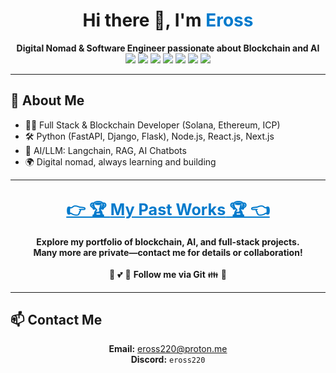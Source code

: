 <h1 align="center">Hi there 👋, I'm <span style="color:#007acc;">Eross</span></h1>
<p align="center">
  <b>Digital Nomad & Software Engineer passionate about Blockchain and AI</b><br>
  <img src="https://img.shields.io/badge/Solana-Blockchain-blueviolet?style=flat-square" />
  <img src="https://img.shields.io/badge/Ethereum-Blockchain-3C3C3D?style=flat-square" />
  <img src="https://img.shields.io/badge/ICP-Blockchain-ff6f00?style=flat-square" />
  <img src="https://img.shields.io/badge/Python-Expert-3776AB?style=flat-square" />
  <img src="https://img.shields.io/badge/Node.js-Expert-339933?style=flat-square" />
  <img src="https://img.shields.io/badge/React.js-Expert-61DAFB?style=flat-square" />
  <img src="https://img.shields.io/badge/Next.js-Expert-000000?style=flat-square" />
</p>

---

## 🚀 About Me

- 🧑‍💻 Full Stack & Blockchain Developer (Solana, Ethereum, ICP)
- 🛠️ Python (FastAPI, Django, Flask), Node.js, React.js, Next.js
- 🤖 AI/LLM: Langchain, RAG, AI Chatbots
- 🌍 Digital nomad, always learning and building

---

<h2 align="center" style="color:#ffb300;"><a href="https://github.com/motoko220/-My-Projects-" style="font-size:1.2em; font-weight:bold; color:#007acc;">👉 🏆 <b>My Past Works</b> 🏆 👈</a> </h2>

<div align="center">
  <b>
    Explore my portfolio of blockchain, AI, and full-stack projects.<br>
    Many more are private—contact me for details or collaboration!
  </b>
  <br><br>
   🤝 💕 👀 <b>Follow me via Git</b> 👪 💖 <br>
</div>



<!-- (Your project list goes here, as already in your README) -->

---
## 📫 Contact Me
<p align="center">
  <b>Email:</b> <a href="mailto:eross220@gmail.com">eross220@proton.me</a><br>
  <b>Discord:</b> <code>eross220</code>
</p>




